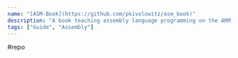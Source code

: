 ```yaml
---
name: "[ASM-Book](https://github.com/pkivolowitz/asm_book)"
description: "A book teaching assembly language programming on the ARM 64 bit ISA. Along the way, good programming practices and insights into code development are offered which apply directly to higher level languages."
tags: ["Guide", "Assembly"]
---
```

#repo